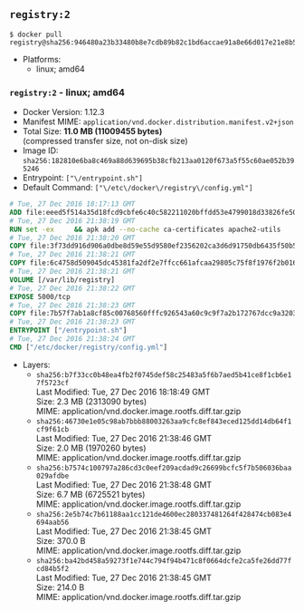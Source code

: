## `registry:2`

```console
$ docker pull registry@sha256:946480a23b33480b8e7cdb89b82c1bd6accae91a8e66d017e21e8b56551f6209
```

-	Platforms:
	-	linux; amd64

### `registry:2` - linux; amd64

-	Docker Version: 1.12.3
-	Manifest MIME: `application/vnd.docker.distribution.manifest.v2+json`
-	Total Size: **11.0 MB (11009455 bytes)**  
	(compressed transfer size, not on-disk size)
-	Image ID: `sha256:182810e6ba8c469a88d639695b38cfb213aa0120f673a5f55c60ae052b395246`
-	Entrypoint: `["\/entrypoint.sh"]`
-	Default Command: `["\/etc\/docker\/registry\/config.yml"]`

```dockerfile
# Tue, 27 Dec 2016 18:17:13 GMT
ADD file:eeed5f514a35d18fcd9cbfe6c40c582211020bffdd53e4799018d33826fe5067 in / 
# Tue, 27 Dec 2016 21:38:19 GMT
RUN set -ex     && apk add --no-cache ca-certificates apache2-utils
# Tue, 27 Dec 2016 21:38:20 GMT
COPY file:3f73dd916d906a0dbe8d59e55d9580ef2356202ca3d6d91750db6435f50b5e7b in /bin/registry 
# Tue, 27 Dec 2016 21:38:21 GMT
COPY file:6c4758d509045dc45381fa2df2e7ffcc661afcaa29805c75f8f1976f2b016db8 in /etc/docker/registry/config.yml 
# Tue, 27 Dec 2016 21:38:21 GMT
VOLUME [/var/lib/registry]
# Tue, 27 Dec 2016 21:38:22 GMT
EXPOSE 5000/tcp
# Tue, 27 Dec 2016 21:38:23 GMT
COPY file:7b57f7ab1a8cf85c00768560fffc926543a60c9c9f7a2b172767dcc9a3203394 in /entrypoint.sh 
# Tue, 27 Dec 2016 21:38:23 GMT
ENTRYPOINT ["/entrypoint.sh"]
# Tue, 27 Dec 2016 21:38:24 GMT
CMD ["/etc/docker/registry/config.yml"]
```

-	Layers:
	-	`sha256:b7f33cc0b48ea4fb2f0745def58c25483a5f6b7aed5b41ce8f1cb6e17f5723cf`  
		Last Modified: Tue, 27 Dec 2016 18:18:49 GMT  
		Size: 2.3 MB (2313090 bytes)  
		MIME: application/vnd.docker.image.rootfs.diff.tar.gzip
	-	`sha256:46730e1e05c98ab7bbb88003263aa9cfc8ef843eced125dd14db64f1cf9f61cb`  
		Last Modified: Tue, 27 Dec 2016 21:38:46 GMT  
		Size: 2.0 MB (1970260 bytes)  
		MIME: application/vnd.docker.image.rootfs.diff.tar.gzip
	-	`sha256:b7574c100797a286cd3c0eef209acdad9c26699bcfc5f7b506036baa029afdbe`  
		Last Modified: Tue, 27 Dec 2016 21:38:48 GMT  
		Size: 6.7 MB (6725521 bytes)  
		MIME: application/vnd.docker.image.rootfs.diff.tar.gzip
	-	`sha256:2e5b74c7b61188aa1cc121de4600ec280337481264f428474cb083e4694aab56`  
		Last Modified: Tue, 27 Dec 2016 21:38:45 GMT  
		Size: 370.0 B  
		MIME: application/vnd.docker.image.rootfs.diff.tar.gzip
	-	`sha256:ba42bd458a59273f1e744c794f94b471c8f0664dcfe2ca5fe26dd77fcd84b5f2`  
		Last Modified: Tue, 27 Dec 2016 21:38:45 GMT  
		Size: 214.0 B  
		MIME: application/vnd.docker.image.rootfs.diff.tar.gzip
